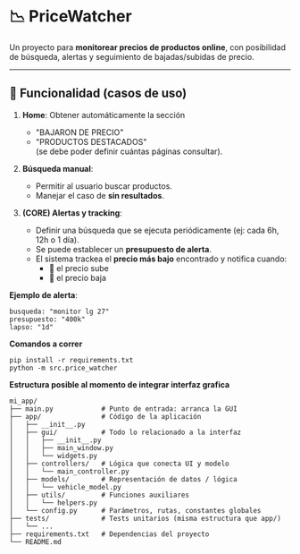 # 📉 PriceWatcher

Un proyecto para **monitorear precios de productos online**, con posibilidad de búsqueda, alertas y seguimiento de bajadas/subidas de precio.

---

## 🚀 Funcionalidad (casos de uso)

1. **Home**: Obtener automáticamente la sección  
   - "BAJARON DE PRECIO"  
   - "PRODUCTOS DESTACADOS"  
   (se debe poder definir cuántas páginas consultar).

2. **Búsqueda manual**:
   - Permitir al usuario buscar productos.
   - Manejar el caso de **sin resultados**.

3. **(CORE) Alertas y tracking**:
   - Definir una búsqueda que se ejecuta periódicamente (ej: cada 6h, 12h o 1 día).  
   - Se puede establecer un **presupuesto de alerta**.  
   - El sistema trackea el **precio más bajo** encontrado y notifica cuando:  
     - 🔼 el precio sube  
     - 🔽 el precio baja

**Ejemplo de alerta**:  
```text
busqueda: "monitor lg 27"
presupuesto: "400k"
lapso: "1d"
```

**Comandos a correr**
```text
pip install -r requirements.txt
python -m src.price_watcher
```

**Estructura posible al momento de integrar interfaz grafica**
```
mi_app/
├── main.py            # Punto de entrada: arranca la GUI
├── app/               # Código de la aplicación
│   ├── __init__.py
│   ├── gui/           # Todo lo relacionado a la interfaz
│   │   ├── __init__.py
│   │   ├── main_window.py
│   │   └── widgets.py
│   ├── controllers/   # Lógica que conecta UI y modelo
│   │   └── main_controller.py
│   ├── models/        # Representación de datos / lógica
│   │   └── vehicle_model.py
│   ├── utils/         # Funciones auxiliares
│   │   └── helpers.py
│   └── config.py      # Parámetros, rutas, constantes globales
├── tests/             # Tests unitarios (misma estructura que app/)
│   └── ...
├── requirements.txt   # Dependencias del proyecto
└── README.md
```
